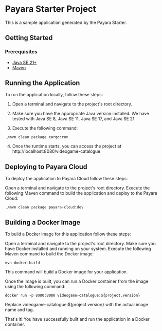 # Payara Starter Project

This is a sample application generated by the Payara Starter.

## Getting Started

### Prerequisites

- [Java SE 21+](https://adoptium.net/?variant=openjdk21)
- [Maven](https://maven.apache.org/download.cgi)

## Running the Application

To run the application locally, follow these steps:

1. Open a terminal and navigate to the project's root directory.

2. Make sure you have the appropriate Java version installed. We have tested with Java SE 8, Java SE 11, Java SE 17, and Java SE 21.

3. Execute the following command:

```
./mvn clean package cargo:run
```

4. Once the runtime starts, you can access the project at http://localhost:8080/videogame-catalogue

## Deploying to Payara Cloud
To deploy the application to Payara Cloud follow these steps:

Open a terminal and navigate to the project's root directory.
Execute the following Maven command to build the application and deploy to the Payara Cloud:

```
./mvn clean package payara-cloud:dev
```

## Building a Docker Image
To build a Docker image for this application follow these steps:

Open a terminal and navigate to the project's root directory. Make sure you have Docker installed and running on your system.
Execute the following Maven command to build the Docker image:

```
mvn docker:build
```

This command will build a Docker image for your application.

Once the image is built, you can run a Docker container from the image using the following command:

```
docker run -p 8080:8080 videogame-catalogue:${project.version}
```
Replace videogame-catalogue:${project.version} with the actual image name and tag.

That's it! You have successfully built and run the application in a Docker container.



